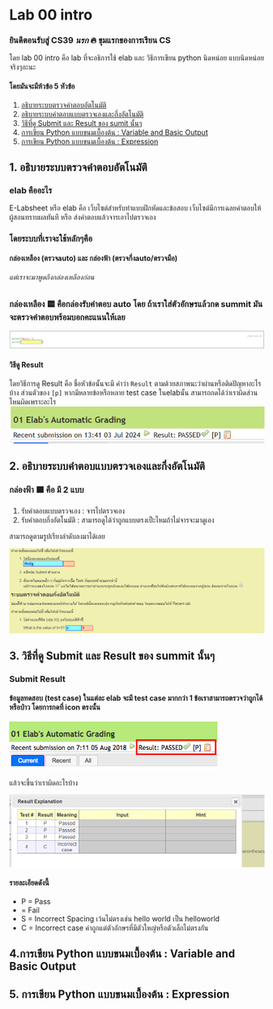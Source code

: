 # Lab 00 intro

### ยินดีตอนรับสู่ CS39 *นรก* 🔥 ขุมแรกของการเรียน CS

โดย lab 00 intro คือ lab ที่จะอธิการใช้ elab และ วิธีการเขียน python นิดหน่อย แบบนิดหน่อยจริงๆอะนะ
 
#### โดยมันจะมีห้วข้อ 5 หัวข้อ
1.  [อธิบายระบบตรวจคำตอบอัตโนมัติ](##1.อธิบายระบบตรวจคำตอบอัตโนมัติ)
2.  [อธิบายระบบคำตอบแบบตรวจเองและกึ่งอัตโนมัติ](##2.-อธิบายระบบคำตอบแบบตรวจเองและกึ่งอัตโนมัติ)
3.  [วิธีที่ดู Submit และ Result ของ sumit นั้นๆ](##3.-วิธีที่ดู-Submit-และ-Result-ของ-sumitนั้นๆ)
4.  [การเขียน Python แบบขนมเบื้องต้น : Variable and Basic Output](##4.-การเขียน-Python-แบบขนมเบื้องต้น-:-Variable-and-Basic-Output)
5.  [การเขียน Python แบบขนมเบื้องต้น : Expression](##5.การเขียน-Python-แบบขนมเบื้องต้น-:-Expression)

## 1. อธิบายระบบตรวจคำตอบอัตโนมัติ

### elab คืออะไร
E-Labsheet หรือ elab คือ เว็บไซต์สำหรับทำแบบฝึกหัดและข้อสอบ เว็บไซต์มีการเฉลยคำตอบให้ผู้สอนทราบผลทันที หรือ ส่งคำตอบแล้วจารเอาไปตรวจเอง

### โดยระบบที่เราจะใช้หลักๆคือ 
#### กล่องเหลือง (ตรวจauto) และ กล่องฟ้า (ตรวจกึ่งauto/ตรวจมือ) 

###### แต่เราจะมาพูดถึงกล่องเหลืองก่อน

### กล่องเหลือง 🟨 คือกล่องรับคำตอบ auto โดย ถ้าเราใส่ตัวอักษรแล้วกด summit มันจะตรวจคำตอบพร้อมบอกคะแนนให้เลย
![กล่องเหลือง](./image%20folder/yellow.png)

#### วิธีดู Result
 โดยวิธีการดู Result คือ ชื่อหัวข้อนั้นจะมี คำว่า `Result` ตามด้วยสภาพนะว่าผ่านหรือติดปัญหาอะไรบ้าง ส่วนตัวของ `[p]` หากมีหลายข้อหรือหลาย test case ในelabนั้น สามารถกดได้ว่าเราผิดส่วนไหนผิดเพราะอะไร
![Result](./image%20folder/Result.png)

## 2. อธิบายระบบคำตอบแบบตรวจเองและกึ่งอัตโนมัติ

### กล่องฟ้า 🟦 คือ มี 2 แบบ  
1. รับคำตอบแบบตรวจเอง : จารไปตรวจเอง  
2. รับคำตอบกึ่งอัตโนมัติ : สามารถดูได้ว่าถูกแบบตรงเป็ะไหมถ้าไม่จารจะมาดูเอง

สามารถดูตามรูปเรียงลำดับลงมาได้เลย

![กล่องฟ้า](./image%20folder/blue.png)

## 3. วิธีที่ดู Submit และ Result ของ summit นั้นๆ

### Submit Result
#### ข้อมูลทดสอบ (test case) ในแต่ละ elab จะมี test case มากกว่า 1 ข้อเราสามารถตรวจว่าถูกได้หรือป่าว โดยการกดที่ icon ตรงนั้น 

![Explain results](./image%20folder/Explain%20results.png)

แล้วจะขึ้นว่าเราผิดอะไรบ้าง

![Explain results2](./image%20folder/Explain%20results%202.png)

#### รายละเอียดดังนี้
- P = Pass 
- = Fail 
- S = Incorrect Spacing เว้นไม่ตรงเช่น hello world เป็น helloworld
- C = Incorrect case คำถูกแต่ตัวอักษรที่มีตัวใหญ่หรือตัวเล็กไม่ตรงกัน

## 4.การเขียน Python แบบขนมเบื้องต้น : Variable and Basic Output

## 5. การเขียน Python แบบขนมเบื้องต้น : Expression

